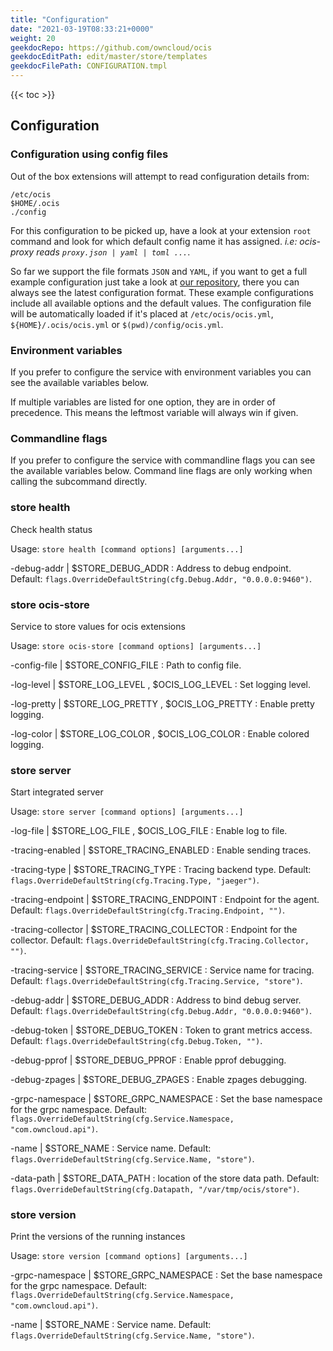 ```yaml
---
title: "Configuration"
date: "2021-03-19T08:33:21+0000"
weight: 20
geekdocRepo: https://github.com/owncloud/ocis
geekdocEditPath: edit/master/store/templates
geekdocFilePath: CONFIGURATION.tmpl
---
```


{{< toc >}}

## Configuration

### Configuration using config files

Out of the box extensions will attempt to read configuration details from:

```console
/etc/ocis
$HOME/.ocis
./config
```

For this configuration to be picked up, have a look at your extension `root` command and look for which default config name it has assigned. *i.e: ocis-proxy reads `proxy.json | yaml | toml ...`*.

So far we support the file formats `JSON` and `YAML`, if you want to get a full example configuration just take a look at [our repository](https://github.com/owncloud/ocis/tree/master/store/config), there you can always see the latest configuration format. These example configurations include all available options and the default values. The configuration file will be automatically loaded if it's placed at `/etc/ocis/ocis.yml`, `${HOME}/.ocis/ocis.yml` or `$(pwd)/config/ocis.yml`.

### Environment variables

If you prefer to configure the service with environment variables you can see the available variables below.

If multiple variables are listed for one option, they are in order of precedence. This means the leftmost variable will always win if given.

### Commandline flags

If you prefer to configure the service with commandline flags you can see the available variables below. Command line flags are only working when calling the subcommand directly.

### store health

Check health status

Usage: `store health [command options] [arguments...]`

-debug-addr |  $STORE_DEBUG_ADDR
: Address to debug endpoint. Default: `flags.OverrideDefaultString(cfg.Debug.Addr, "0.0.0.0:9460")`.

### store ocis-store

Service to store values for ocis extensions

Usage: `store ocis-store [command options] [arguments...]`

-config-file |  $STORE_CONFIG_FILE
: Path to config file.

-log-level |  $STORE_LOG_LEVEL , $OCIS_LOG_LEVEL
: Set logging level.

-log-pretty |  $STORE_LOG_PRETTY , $OCIS_LOG_PRETTY
: Enable pretty logging.

-log-color |  $STORE_LOG_COLOR , $OCIS_LOG_COLOR
: Enable colored logging.

### store server

Start integrated server

Usage: `store server [command options] [arguments...]`

-log-file |  $STORE_LOG_FILE , $OCIS_LOG_FILE
: Enable log to file.

-tracing-enabled |  $STORE_TRACING_ENABLED
: Enable sending traces.

-tracing-type |  $STORE_TRACING_TYPE
: Tracing backend type. Default: `flags.OverrideDefaultString(cfg.Tracing.Type, "jaeger")`.

-tracing-endpoint |  $STORE_TRACING_ENDPOINT
: Endpoint for the agent. Default: `flags.OverrideDefaultString(cfg.Tracing.Endpoint, "")`.

-tracing-collector |  $STORE_TRACING_COLLECTOR
: Endpoint for the collector. Default: `flags.OverrideDefaultString(cfg.Tracing.Collector, "")`.

-tracing-service |  $STORE_TRACING_SERVICE
: Service name for tracing. Default: `flags.OverrideDefaultString(cfg.Tracing.Service, "store")`.

-debug-addr |  $STORE_DEBUG_ADDR
: Address to bind debug server. Default: `flags.OverrideDefaultString(cfg.Debug.Addr, "0.0.0.0:9460")`.

-debug-token |  $STORE_DEBUG_TOKEN
: Token to grant metrics access. Default: `flags.OverrideDefaultString(cfg.Debug.Token, "")`.

-debug-pprof |  $STORE_DEBUG_PPROF
: Enable pprof debugging.

-debug-zpages |  $STORE_DEBUG_ZPAGES
: Enable zpages debugging.

-grpc-namespace |  $STORE_GRPC_NAMESPACE
: Set the base namespace for the grpc namespace. Default: `flags.OverrideDefaultString(cfg.Service.Namespace, "com.owncloud.api")`.

-name |  $STORE_NAME
: Service name. Default: `flags.OverrideDefaultString(cfg.Service.Name, "store")`.

-data-path |  $STORE_DATA_PATH
: location of the store data path. Default: `flags.OverrideDefaultString(cfg.Datapath, "/var/tmp/ocis/store")`.

### store version

Print the versions of the running instances

Usage: `store version [command options] [arguments...]`

-grpc-namespace |  $STORE_GRPC_NAMESPACE
: Set the base namespace for the grpc namespace. Default: `flags.OverrideDefaultString(cfg.Service.Namespace, "com.owncloud.api")`.

-name |  $STORE_NAME
: Service name. Default: `flags.OverrideDefaultString(cfg.Service.Name, "store")`.

